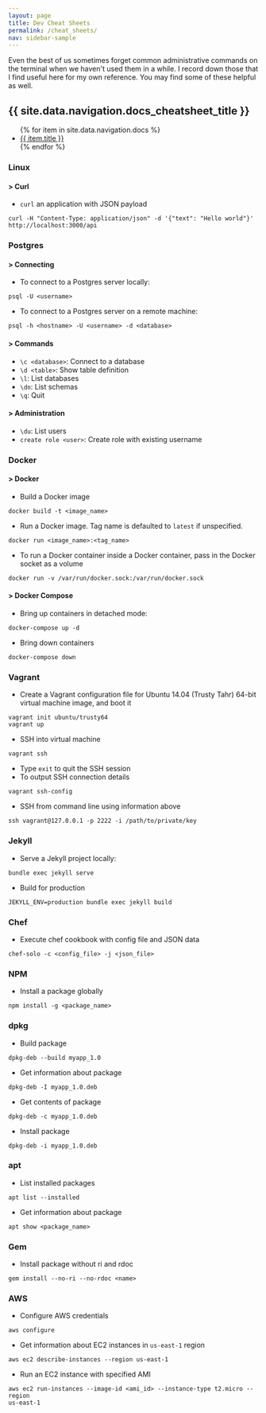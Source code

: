 ```yaml
---
layout: page
title: Dev Cheat Sheets
permalink: /cheat_sheets/
nav: sidebar-sample
---
```

Even the best of us sometimes forget common administrative commands on the
terminal when we
haven't used them in a while. I record down those that I find useful here for
my own reference. You may find some of these helpful as well.

<h2>{{ site.data.navigation.docs_cheatsheet_title }}</h2>
<ul>
   {% for item in site.data.navigation.docs %}
      <li><a href="{{ item.url | relative_url }}">{{ item.title }}</a></li>
   {% endfor %}
</ul>

### Linux
#### > Curl
- `curl` an application with JSON payload
```shell
curl -H "Content-Type: application/json" -d '{"text": "Hello world"}' http://localhost:3000/api
```

### Postgres
#### > Connecting

- To connect to a Postgres server locally:
```
psql -U <username>
```

- To connect to a Postgres server on a remote machine:
```
psql -h <hostname> -U <username> -d <database>
```

#### > Commands
- `\c <database>`: Connect to a database
- `\d <table>`: Show table definition
- `\l`: List databases
- `\dn`: List schemas
- `\q`: Quit

#### > Administration
- `\du`: List users
- `create role <user>`: Create role with existing username

### Docker
#### > Docker
- Build a Docker image
```
docker build -t <image_name>
```
- Run a Docker image. Tag name is defaulted to `latest` if unspecified.
```
docker run <image_name>:<tag_name>
```

- To run a Docker container inside a Docker container, pass in the Docker
  socket as a volume
```
docker run -v /var/run/docker.sock:/var/run/docker.sock
```


#### > Docker Compose
- Bring up containers in detached mode:
```
docker-compose up -d
```
- Bring down containers
```
docker-compose down
```

### Vagrant
- Create a Vagrant configuration file for Ubuntu 14.04 (Trusty Tahr) 64-bit virtual machine image, and boot it
```shell
vagrant init ubuntu/trusty64
vagrant up
```

- SSH into virtual machine
```shell
vagrant ssh
```
- Type `exit` to quit the SSH session
- To output SSH connection details
```shell
vagrant ssh-config
```
- SSH from command line using information above
```
ssh vagrant@127.0.0.1 -p 2222 -i /path/to/private/key
```


### Jekyll
- Serve a Jekyll project locally:
```
bundle exec jekyll serve
```
- Build for production
```
JEKYLL_ENV=production bundle exec jekyll build
```

### Chef
- Execute chef cookbook with config file and JSON data
```
chef-solo -c <config_file> -j <json_file>
```

### NPM
- Install a package globally
```
npm install -g <package_name>
```

### dpkg
- Build package
```
dpkg-deb --build myapp_1.0
```
- Get information about package
```
dpkg-deb -I myapp_1.0.deb
```
- Get contents of package
```
dpkg-deb -c myapp_1.0.deb
```
- Install package
```
dpkg-deb -i myapp_1.0.deb
```

### apt
- List installed packages
```
apt list --installed
```
- Get information about package
```
apt show <package_name>
```

### Gem
- Install package without ri and rdoc
```
gem install --no-ri --no-rdoc <name>
```

### AWS
- Configure AWS credentials
```
aws configure
```
- Get information about EC2 instances in `us-east-1` region
```
aws ec2 describe-instances --region us-east-1
```
- Run an EC2 instance with specified AMI
```
aws ec2 run-instances --image-id <ami_id> --instance-type t2.micro --region
us-east-1
```
